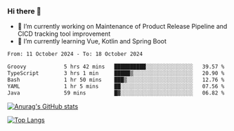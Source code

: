 ### Hi there 👋

- 🔭 I’m currently working on Maintenance of Product Release Pipeline and CICD tracking tool improvement
- 🌱 I’m currently learning Vue, Kotlin and Spring Boot

<!--START_SECTION:waka-->

```txt
From: 11 October 2024 - To: 18 October 2024

Groovy            5 hrs 42 mins   ██████████░░░░░░░░░░░░░░░   39.57 %
TypeScript        3 hrs 1 min     █████▒░░░░░░░░░░░░░░░░░░░   20.90 %
Bash              1 hr 50 mins    ███▒░░░░░░░░░░░░░░░░░░░░░   12.76 %
YAML              1 hr 5 mins     ██░░░░░░░░░░░░░░░░░░░░░░░   07.56 %
Java              59 mins         █▓░░░░░░░░░░░░░░░░░░░░░░░   06.82 %
```

<!--END_SECTION:waka-->

[![Anurag's GitHub stats](https://github-readme-stats.vercel.app/api?username=yunhao981&show_icons=true&theme=solarized-dark)](https://github.com/anuraghazra/github-readme-stats)

[![Top Langs](https://github-readme-stats.vercel.app/api/top-langs/?username=yunhao981&theme=solarized-dark&layout=compact)](https://github.com/anuraghazra/github-readme-stats)

<!--
**yunhao981/yunhao981** is a ✨ _special_ ✨ repository because its `README.md` (this file) appears on your GitHub profile.

Here are some ideas to get you started:

- 🔭 I’m currently working on Maintenance of Release Pipeline and CICD tracking tool improvement
- 🌱 I’m currently learning Vue, Kotlin and Spring Boot
- 👯 I’m looking to collaborate on ...
- 🤔 I’m looking for help with ...
- 💬 Ask me about ...
- 📫 How to reach me: ...
- 😄 Pronouns: ...
- ⚡ Fun fact: ...
-->


